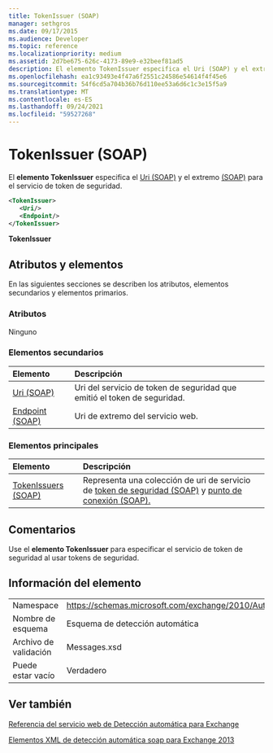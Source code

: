 ```yaml
---
title: TokenIssuer (SOAP)
manager: sethgros
ms.date: 09/17/2015
ms.audience: Developer
ms.topic: reference
ms.localizationpriority: medium
ms.assetid: 2d7be675-626c-4173-89e9-e32beef81ad5
description: El elemento TokenIssuer especifica el Uri (SOAP) y el extremo (SOAP) para el servicio de token de seguridad.
ms.openlocfilehash: ea1c93493e4f47a6f2551c24586e54614f4f45e6
ms.sourcegitcommit: 54f6cd5a704b36b76d110ee53a6d6c1c3e15f5a9
ms.translationtype: MT
ms.contentlocale: es-ES
ms.lasthandoff: 09/24/2021
ms.locfileid: "59527268"
---
```

# <a name="tokenissuer-soap"></a>TokenIssuer (SOAP)

El **elemento TokenIssuer** especifica el [Uri (SOAP)](uri-soap.md) y el extremo [(SOAP)](endpoint-soap.md) para el servicio de token de seguridad. 
  
```XML
<TokenIssuer>
   <Uri/>
   <Endpoint/>
</TokenIssuer>
```

 **TokenIssuer**
## <a name="attributes-and-elements"></a>Atributos y elementos

En las siguientes secciones se describen los atributos, elementos secundarios y elementos primarios.
  
### <a name="attributes"></a>Atributos

Ninguno
  
### <a name="child-elements"></a>Elementos secundarios

|**Elemento**|**Descripción**|
|:-----|:-----|
|[Uri (SOAP)](uri-soap.md) <br/> |Uri del servicio de token de seguridad que emitió el token de seguridad.  <br/> |
|[Endpoint (SOAP)](endpoint-soap.md) <br/> |Uri de extremo del servicio web.  <br/> |
   
### <a name="parent-elements"></a>Elementos principales

|**Elemento**|**Descripción**|
|:-----|:-----|
|[TokenIssuers (SOAP)](tokenissuers-soap.md) <br/> |Representa una colección de uri de servicio de [token de seguridad (SOAP)](uri-soap.md) y [punto de conexión (SOAP).](endpoint-soap.md)  <br/> |
   
## <a name="remarks"></a>Comentarios

Use el **elemento TokenIssuer** para especificar el servicio de token de seguridad al usar tokens de seguridad. 
  
## <a name="element-information"></a>Información del elemento

|||
|:-----|:-----|
|Namespace  <br/> |https://schemas.microsoft.com/exchange/2010/Autodiscover  <br/> |
|Nombre de esquema  <br/> |Esquema de detección automática  <br/> |
|Archivo de validación  <br/> |Messages.xsd  <br/> |
|Puede estar vacío  <br/> |Verdadero  <br/> |
   
## <a name="see-also"></a>Ver también



[Referencia del servicio web de Detección automática para Exchange](autodiscover-web-service-reference-for-exchange.md)
  
[Elementos XML de detección automática soap para Exchange 2013](soap-autodiscover-xml-elements-for-exchange-2013.md)

